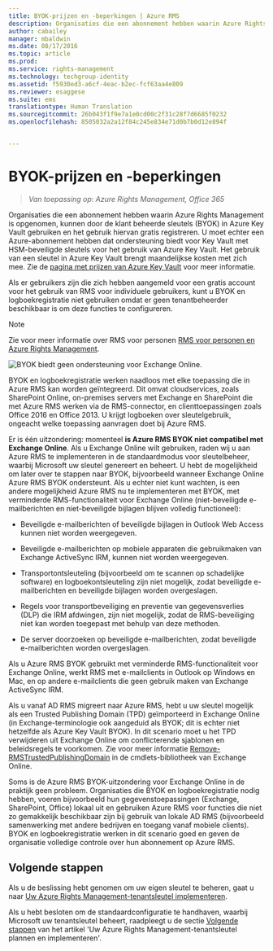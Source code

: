 ```yaml
---
title: BYOK-prijzen en -beperkingen | Azure RMS
description: Organisaties die een abonnement hebben waarin Azure Rights Management is opgenomen, kunnen door de klant beheerde sleutels (BYOK) in Azure Key Vault gebruiken en het gebruik hiervan gratis registreren. U moet echter een Azure-abonnement hebben dat ondersteuning biedt voor Key Vault met HSM-beveiligde sleutels voor het gebruik van Azure Key Vault. Het gebruik van een sleutel in Azure Key Vault brengt maandelijkse kosten met zich mee. Zie de pagina met prijzen van Azure Key Vault voor meer informatie.
author: cabailey
manager: mbaldwin
ms.date: 08/17/2016
ms.topic: article
ms.prod: 
ms.service: rights-management
ms.technology: techgroup-identity
ms.assetid: f5930ed3-a6cf-4eac-b2ec-fcf63aa4e809
ms.reviewer: esaggese
ms.suite: ems
translationtype: Human Translation
ms.sourcegitcommit: 26b043f1f9e7a1e0cd00c2f31c28f7d6685f0232
ms.openlocfilehash: 8505032a2a12f84c245e834e71d0b7b0d12e894f


---
```


# BYOK-prijzen en -beperkingen

>*Van toepassing op: Azure Rights Management, Office 365*


Organisaties die een abonnement hebben waarin Azure Rights Management is opgenomen, kunnen door de klant beheerde sleutels (BYOK) in Azure Key Vault gebruiken en het gebruik hiervan gratis registreren. U moet echter een Azure-abonnement hebben dat ondersteuning biedt voor Key Vault met HSM-beveiligde sleutels voor het gebruik van Azure Key Vault. Het gebruik van een sleutel in Azure Key Vault brengt maandelijkse kosten met zich mee. Zie de [pagina met prijzen van Azure Key Vault](https://azure.microsoft.com/en-us/pricing/details/key-vault/) voor meer informatie.

Als er gebruikers zijn die zich hebben aangemeld voor een gratis account voor het gebruik van RMS voor individuele gebruikers, kunt u BYOK en logboekregistratie niet gebruiken omdat er geen tenantbeheerder beschikbaar is om deze functies te configureren.


> [!NOTE]
> Zie voor meer informatie over RMS voor personen [RMS voor personen en Azure Rights Management](../understand-explore/rms-for-individuals.md).

![BYOK biedt geen ondersteuning voor Exchange Online.](../media/RMS_BYOK_noExchange.png)

BYOK en logboekregistratie werken naadloos met elke toepassing die in Azure RMS kan worden geïntegreerd. Dit omvat cloudservices, zoals SharePoint Online, on-premises servers met Exchange en SharePoint die met Azure RMS werken via de RMS-connector, en clienttoepassingen zoals Office 2016 en Office 2013. U krijgt logboeken over sleutelgebruik, ongeacht welke toepassing aanvragen doet bij Azure RMS.

Er is één uitzondering: momenteel **is Azure RMS BYOK niet compatibel met Exchange Online**. Als u Exchange Online wilt gebruiken, raden wij u aan Azure RMS te implementeren in de standaardmodus voor sleutelbeheer, waarbij Microsoft uw sleutel genereert en beheert. U hebt de mogelijkheid om later over te stappen naar BYOK, bijvoorbeeld wanneer Exchange Online Azure RMS BYOK ondersteunt. Als u echter niet kunt wachten, is een andere mogelijkheid Azure RMS nu te implementeren met BYOK, met verminderde RMS-functionaliteit voor Exchange Online (niet-beveiligde e-mailberichten en niet-beveiligde bijlagen blijven volledig functioneel):

-   Beveiligde e-mailberichten of beveiligde bijlagen in Outlook Web Access kunnen niet worden weergegeven.

-   Beveiligde e-mailberichten op mobiele apparaten die gebruikmaken van Exchange ActiveSync IRM, kunnen niet worden weergegeven.

-   Transportontsleuteling (bijvoorbeeld om te scannen op schadelijke software) en logboekontsleuteling zijn niet mogelijk, zodat beveiligde e-mailberichten en beveiligde bijlagen worden overgeslagen.

-   Regels voor transportbeveiliging en preventie van gegevensverlies (DLP) die IRM afdwingen, zijn niet mogelijk, zodat de RMS-beveiliging niet kan worden toegepast met behulp van deze methoden.

-   De server doorzoeken op beveiligde e-mailberichten, zodat beveiligde e-mailberichten worden overgeslagen.

Als u Azure RMS BYOK gebruikt met verminderde RMS-functionaliteit voor Exchange Online, werkt RMS met e-mailclients in Outlook op Windows en Mac, en op andere e-mailclients die geen gebruik maken van Exchange ActiveSync IRM.

Als u vanaf AD RMS migreert naar Azure RMS, hebt u uw sleutel mogelijk als een Trusted Publishing Domain (TPD) geïmporteerd in Exchange Online (in Exchange-terminologie ook aangeduid als BYOK; dit is echter niet hetzelfde als Azure Key Vault BYOK). In dit scenario moet u het TPD verwijderen uit Exchange Online om conflicterende sjablonen en beleidsregels te voorkomen. Zie voor meer informatie [Remove-RMSTrustedPublishingDomain](https://technet.microsoft.com/library/jj200720%28v=exchg.150%29.aspx) in de cmdlets-bibliotheek van Exchange Online.

Soms is de Azure RMS BYOK-uitzondering voor Exchange Online in de praktijk geen probleem. Organisaties die BYOK en logboekregistratie nodig hebben, voeren bijvoorbeeld hun gegevenstoepassingen (Exchange, SharePoint, Office) lokaal uit en gebruiken Azure RMS voor functies die niet zo gemakkelijk beschikbaar zijn bij gebruik van lokale AD RMS (bijvoorbeeld samenwerking met andere bedrijven en toegang vanaf mobiele clients). BYOK en logboekregistratie werken in dit scenario goed en geven de organisatie volledige controle over hun abonnement op Azure RMS.

## Volgende stappen

Als u de beslissing hebt genomen om uw eigen sleutel te beheren, gaat u naar [Uw Azure Rights Management-tenantsleutel implementeren](plan-implement-tenant-key.md#implementing-your-azure-rights-management-tenant-key).

Als u hebt besloten om de standaardconfiguratie te handhaven, waarbij Microsoft uw tenantsleutel beheert, raadpleegt u de sectie [Volgende stappen](plan-implement-tenant-key.md#next-steps) van het artikel 'Uw Azure Rights Management-tenantsleutel plannen en implementeren'.




<!--HONumber=Aug16_HO4-->


